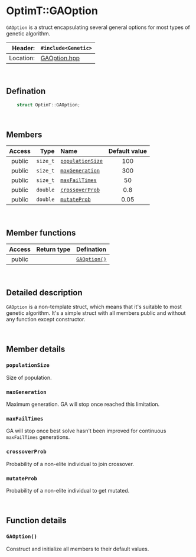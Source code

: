 # OptimT::GAOption
`GAOption` is a struct encapsulating several general options for most types of genetic algorithm.

| Header: | `#include<Genetic>` |
| ----: | :---- |
| Location: | [GAOption.hpp](../../Genetic/GAOption.hpp) |

<br>

## Defination
```cpp
    struct OptimT::GAOption;
```

<br>

## Members
| Access | Type | Name | Default value |
| :----: | ----: | :---- | :----: |
| public | `size_t` | [`populationSize`](#populationsize) | 100 |
| public | `size_t` | [`maxGeneration`](#maxgeneration) | 300 |
| public | `size_t` | [`maxFailTimes`](#maxfailtimes) | 50 |
| public | `double` | [`crossoverProb`](#crossoverprob) | 0.8 |
| public | `double` | [`mutateProb`](#mutateprob) | 0.05 |

<br>

## Member functions
| Access | Return type | Defination |
| :----: | ----: | :---- |
| public |  | [`GAOption()`](#gaoption) |

<br>

## Detailed description
`GAOption` is a non-template struct, which means that it's suitable to most genetic algorithm. It's a simple struct with all members public and without any function except constructor.

<br>

## Member details
### `populationSize`
Size of population. 

### `maxGeneration`
Maximum generation. GA will stop once reached this limitation.

### `maxFailTimes`
GA will stop once best solve hasn't been improved for continuous `maxFailTimes` generations.

### `crossoverProb`
Probability of a non-elite individual to join crossover.

### `mutateProb`
Probability of a non-elite individual to get mutated.

<br>

## Function details
### `GAOption()`
Construct and initialize all members to their default values.
